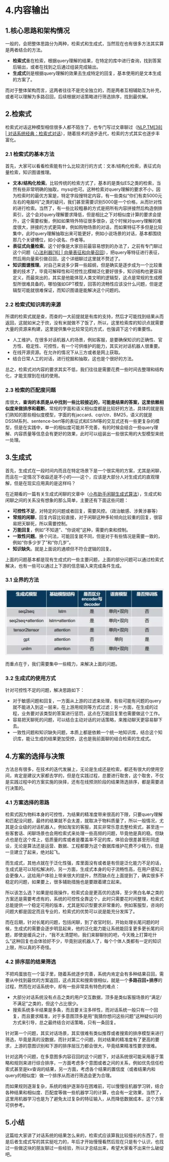 # 4.内容输出

## 1.核心思路和架构情况

一般的，会把整体思路分为两种，检索式和生成式，当然现在也有很多方法其实算是两者结合的方法。

- **检索式**重在检索，根据query理解的结果，在特定的库中进行查询，找到答案后输出，或者在找到之后通过组装完成输出。
- **生成式**则是根据query理解的效果去生成特定的回复，基本使用的是文本生成的方案了。

而对于整体架构而言，这两者往往不是完全独立的，而是两者互相辅助互为补充，或者可以理解为多路召回，后续根据对话策略进行筛选排序，找到最优解。

## 2.检索式

检索式对话这种模型相信很多人都不陌生了，也专门写过文章聊过（[NLP.TM\[38\] | 对话系统经典：检索式对话](http://mp.weixin.qq.com/s?__biz=MzIzMzYwNzY2NQ==\&mid=2247485924\&idx=1\&sn=549116a02409d0b86cf6b3e1cd12c921\&chksm=e882517adff5d86c489c9551bf17ee8628f35d2e4370c01dbe8cca5399580282e5a3dc484a99\&scene=21#wechat_redirect "NLP.TM\[38] | 对话系统经典：检索式对话")），随着技术的逐步迭代，检索的方式其实也逐步丰富化。

### 2.1 检索式的基本方法

首先，大家可以看看检索能有什么比较流行的方式：文本/结构化检索，表征式向量检索，知识图谱推理。

- **文本/结构化检索**。比较传统的检索方式了，基本的是类似ES之类的检索，当然有些非常明确的抽取，mysql也可。这种检索对query理解的要求不小，因为检索时的最优方案是，特定字段搜特定内容，有一些类似“你们有卖5000元左右的电脑吗”之类的疑问，我们甚至需要识别5000是一个价格，从而针对性的进行检索。当然了，有一些比较粗暴的方式是把所有内容拼接然后构造倒排索引，这个会对query理解要求降低，但是相比之下对相似度计算的要求会提升，这个需要权衡，例如如果特外特征很多很杂，这个时候对query理解的难度很大，拼接的方式更简单，例如购物场景的对话，而如果特征不多但是比较集中，此时query理解抽取出来可能更好，例如小说场景的对话，基本都围绕那几个关键槽位，如小说名、作者等。
- **表征式向量检索**。这个好像是大家目前最容易想到的办法了，之前有专门聊过这个问题（[心法利器\[16\] | 向量表征和向量召回](http://mp.weixin.qq.com/s?__biz=MzIzMzYwNzY2NQ==\&mid=2247486586\&idx=1\&sn=ddd1716c5e5860361df3e45de0f14de9\&chksm=e88254e4dff5ddf289bdf02e5e6d18baf42bda78415b61e620c567a749fafb00d2dacd50232a\&scene=21#wechat_redirect "心法利器\[16] | 向量表征和向量召回")），把query等特征进行表征，然后用向量索引做召回，这个详细聊过这里就不赘述了。
- **知识图谱推理**。对自己来说多少算一些超纲，但是确实是逐步成为一个比较重要的技术了，毕竟可解释性和可控性比模糊泛化要好很多，知识结构也更容易定义，而最突出的，其实是他能体现人类文明的逻辑型，这点是常规的生成模型所很难具备的，哪怕强如GPT模型，回答的流畅性应该没什么问题，但是逻辑型可能就很难保证，而知识图谱是能解决这个问题的。

### 2.2 检索式知识库的来源

所谓的检索式就是查，而查的一大前提就是有库的支持，然后才可能找到结果从而返回，这就如米之于炊，没有米就做不了饭了，所以，这里检索库的知识点就需要大量的资源来构建，这里提供集中比较常见的方式，也强调下这个的重要性。

- 人工维护。在很多对话机器人的场景，例如客服，是要确保知识的正确性、官方性、稳定性、可控性，有一个可供维护的能力，其实对对话机器人很重要。
- 在线开源资源。在允许的情况下从三方或者是网上获取。
- 结合日常人工的对话，进行挖掘和抽取，这也是个很好的方法。

总之，检索式对内容的要求其实不低，我们往往是需要花费一些时间去整理和结构化，才能支撑到在线的使用。

### 2.3 检索的匹配度问题

库很大，**查询的本质是从中找到一些比较接近的，可能是结果的答案，这里依赖相似度来做排序和截断**，常规的字面和语义相似度都是比较好的方法，具体的就是我们熟知的那些相似度模型，字面的有jaccard、cqr/ctr、BM25，语义的就是DSSM系列、sentence-bert等的表征式和ESIM等的交互式还有一些更复杂的模型，但是在实践中，单一的相似度可能并不完善，有的时候会结合一些query理解、内容质量等信息会有更好的效果，此时可以组装出一些很实用的大型模型来统一处理。

## 3.生成式

首先，生成式在一段时间内而且在特定场景下是一个很实用的方案，尤其是闲聊，而且在一定情况下收益还是不小的——这个，应该是大部分人对生成式的直观理解，但是在现实应用真的是这样吗？

在近期看的一篇有关生成式闲聊的文章中（[小布助手闲聊生成式算法](http://mp.weixin.qq.com/s?__biz=MzU1NTMyOTI4Mw==\&mid=2247562192\&idx=1\&sn=0344248652f2c319c4860da300aebdb7\&chksm=fbd641bccca1c8aa19bdd76bed10daa4324d54bf47d8b6bfb556e3e3cd36338d3f0891103ebe\&scene=21#wechat_redirect "小布助手闲聊生成式算法")），生成式和闲聊之间的关系没有想象的那么简单，主要还有下面这些问题：

- **可控性不足**，对特定的问题或者回复，需要风控。（政治敏感、涉黄涉暴等）
- **常规的闲聊**，回复内容比较直接，对于闲聊这种多轮倾向比较重的回复，很容易把天聊死，所以需要控制。
- **万能回复**，例如“不知道”、“你说呢”这种，需要约束和控制。
- **一致性问题**。换个问法，可能回复就不同，但是对于有些情况是需要一致的，例如“你多少岁了”和“你几岁”。
- **知识缺失**。就是上面说的通顺但不符合逻辑的回复。

上面的问题基本都是现有生成式的一些主要问题，上面的部分问题可以通过检索式解决，也有一些可以通过上下游的信息输入来完成条件生成。

### 3.1 业界的方法

![](image/image_s5_p_VOBPM.png)

而重点在于，我们需要集中一些精力，来解决上面的问题。

### 3.2 生成式的使用方式

针对可控性不足的问题，解决思路如下：

- 对于敏感问题和回复，一方面从上游的过滤来处理，有些可能有问题的query就不能进入到这一层来，在上游用规则等方式过滤；另一方面，在生成的过程，业务要对该类型的答案进行惩罚，这点在万能回复里也需要做这个工作。
- 容易把天聊死的问题，可以结合主动对话的对话策略，来推动聊天更容易聊下去。
- 一致性问题和知识缺失问题，本质上都是依赖一个统一地知识库，结合这个知识库，能让生成的结果更加受控，这也是我前面聊的结合检索的生成式。

## 4.方案的选择与决策

方法总有很多，在技术的迭代发展上，无论是生成还是检索，都还有很大的使用空间，肯定是建议大家都去学的，但是在实践过程，总要进行取舍，这个取舍，不仅是实践过程中的方案实施的抉择，还有在线预测阶段的结果筛选排序，都是需要进行决策的。

### 4.1 方案选择的思路

检索式因为物料本身的可控性，为结果的精准度带来很高的下限，只要query理解和匹配没问题，最终的结果就不会太差，就取决于物料质量了，所以一般情况，尤其是企业级的对话机器人，例如淘宝的客服，其实非常乐意去整检索式，甚至连一些客套话、闲聊场景也会用检索式来处理一些高频的问题，毕竟他是真的稳。但缺点也是在这个库上，低质量的库或者是覆盖率不足的库，体验会很差甚至形同虚设，无论是算法还是运营、数据、工程都要为这个数据库维护花费不少精力，但是一旦建立了起来，绝对起飞。

而生成式，其他点就在于泛化性强，库里面没有或者是有但是泛化能力不足的话，生成式是可以轻松解决的，另一方面，生成式本身的句子流畅性高，在用户感知上会更像人，这给用户体验上带来很大的提升，然而缺点在上面提到了，确实很多不稳定的问题，如果要上，很多辅助措施也是要跟着建立起来。

所以该怎么选？如果是给我操作，检索式会是更高优的选择，至少黑白名单之类的方案还是需要考虑有的，系统的可控性全靠这个，此时只需要花时间整理，检索式总能提供一个稳定可用的版本，尤其是知识型要求非常重的，例如客服型，咨询的问题大都是固定而且专业的，检索式的优势可以说是能充分发挥了。

而在后期，针对长尾的问题，包括闲聊，到了收官时刻，开始处理长尾问题的时候，生成式的需要会逐步明显起来，他的泛化能力能让系统能回复更多更长尾的问题，即使是缓兵之计，“我不太清楚哟，我们来聊聊别的吧，今天晚上打算吃什么”这种回复也会体验好不少，毕竟别说机器人了，每个个体人类都有一定的知识上限，所以真的不奇怪。

### 4.2 排序层的结果筛选

不把鸡蛋放在一个篮子里，随着系统逐步完善，系统内肯定会有多种结果召回，需要从中找到最优的方案返回，这点其实和搜索很相似，就是一个**多路召回+排序**的过程，然而在对话系统中，却有一些非常具有特色的难点：

- 大部分对话系统没有点击之类的用户交互数据，顶多是类似客服场景的“满足/不满足”之类的，但这个占比很少。
- 搜索系统多半结果是多条，而且要关注多样性，而对话系统一般只有一个回复，而且要求精准，对于多意图顶多是用“我猜你想问这些问题”这种疑似问的方式来引导，总之最终结合对话策略，只有一条回复。

针对第一个问题，其实对话场景，其实很难有类似推荐或者搜索的排序模型来进行筛选，毕竟是真的没数据，而针对第二个问题，则对结果的精准度有了更高的要求，上游的意图识别和下游的排序层压力都会很大，毕竟结果精准性要求很难。

针对这两个问题，在多意图多内容召回的这个问题下，对话系统很可能采用基于策略和规则来进行综合排序，一方面考虑多个意图或者之间的关系，例如优先信任检索式甚至是kv查询的结果，另一方面，考虑各个结果的置信度（或者结果内和query的相似度）做一个排序从而进行筛选会更为合理。

而如果规则逐渐复杂，系统的维护逐渐存在困难前，可以慢慢往机器学习转，结合各种结果和相似度、匹配度等做一些机器学习的计算，也会有一定效果，当然了，这里用机器学习也是为了避免太过复杂的特征输入，从而降低数据成本，这个方案可供参考。

## 5.小结

这篇给大家讲了对话系统的结果怎么来的，检索式应该算我比较擅长的东西了，但是后者生成式写的其实挺吃力的，年后才开始慢慢看然后现在只是有个认识，也找过一些做这块的朋友聊过一些经验，所以才总结出来，希望大家看不出来什么破绽吧。

